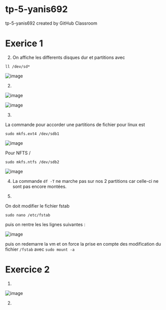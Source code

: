 # tp-5-yanis692
tp-5-yanis692 created by GitHub Classroom

# Exerice 1

2. On affiche les differents disques dur et partitions avec 
```
ll /dev/sd*
```
![image](https://user-images.githubusercontent.com/77662970/193530068-8266ac93-e0ea-4811-b756-e1051ac6a4ab.png)

2. 

![image](https://user-images.githubusercontent.com/77662970/193533220-22af50ef-0006-4ce7-8eb1-ca7bc4ea7eb8.png)


![image](https://user-images.githubusercontent.com/77662970/193533096-6897c376-5da9-4d5c-be12-348e9d22153f.png)

3.
La commande pour accorder une partitions de fichier pour linux est 
```
sudo mkfs.ext4 /dev/sdb1
```

![image](https://user-images.githubusercontent.com/77662970/193534260-15fbb1be-53a7-46ea-9750-28eb16e3af33.png)

Pour NFTS /
```
sudo mkfs.ntfs /dev/sdb2
```

![image](https://user-images.githubusercontent.com/77662970/193535067-ac83e23a-6ee8-4ca8-aa3e-ca2e0573dea9.png)

4. La commande ```df -T``` ne marche pas sur nos 2 partitions car celle-ci ne sont pas encore montées.

5.
On doit modifier le fichier fstab
```
sudo nano /etc/fstab
```
puis on rentre les les lignes suivantes :

![image](https://user-images.githubusercontent.com/77662970/193541499-c253880f-3b18-4cbd-bcae-b2a0af1da647.png)

puis on redemarre la vm et on force la prise en compte des modification du fichier ```/fstab``` avec ```sudo mount -a```

# Exercice 2

1.
![image](https://user-images.githubusercontent.com/77662970/193544943-b800e0b9-351c-44fe-a99c-ce1e7728a2c6.png)

2.
